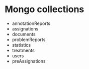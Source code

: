 # Mongo collections

- annotationReports
- assignations
- documents
- problemReports
- statistics
- treatments
- users
- preAssignations
